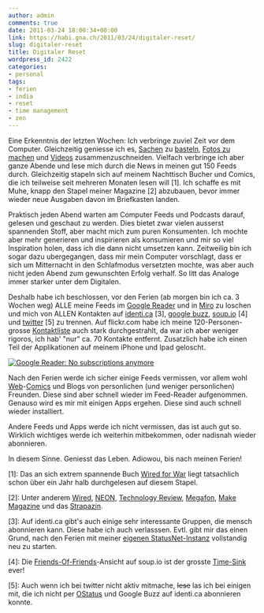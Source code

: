 ```yaml
---
author: admin
comments: true
date: 2011-03-24 18:00:34+00:00
link: https://habi.gna.ch/2011/03/24/digitaler-reset/
slug: digitaler-reset
title: Digitaler Reset
wordpress_id: 2422
categories:
- personal
tags:
- ferien
- india
- reset
- time management
- zen
---
```


Eine Erkenntnis der letzten Wochen: Ich verbringe zuviel Zeit vor dem Computer. Gleichzeitig geniesse ich es, [Sachen](https://habi.gna.ch/2010/11/30/make-magazine-gratis-bekommen/) zu [basteln](https://habi.gna.ch/2011/01/14/meine-neue-uhr-monochron-inkl-timelapse/), [Fotos zu machen](https://www.flickr.com/photos/habi/) und [Videos](https://vimeo.com/habi) zusammenzuschneiden. Vielfach verbringe ich aber ganze Abende und lese mich durch die News in meinen gut 150 Feeds durch. Gleichzeitig stapeln sich auf meinem Nachttisch Bucher und Comics, die ich teilweise seit mehreren Monaten lesen will [1]. Ich schaffe es mit Muhe, knapp den Stapel meiner Magazine [2] abzubauen, bevor immer wieder neue Ausgaben davon im Briefkasten landen.




Praktisch jeden Abend warten am Computer Feeds und Podcasts darauf, gelesen und geschaut zu werden. Dies bietet zwar vielen ausserst spannenden Stoff, aber macht mich zum puren Konsumenten. Ich mochte aber mehr generieren und inspirieren als konsumieren und mir so viel Inspiration holen, dass ich die dann nicht umsetzen kann. Zeitweilig bin ich sogar dazu ubergegangen, dass mir mein Computer vorschlagt, dass er sich um Mitternacht in den Schlafmodus versetzten mochte, was aber auch nicht jeden Abend zum gewunschten Erfolg verhalf. So litt das Analoge immer starker unter dem Digitalen.




Deshalb habe ich beschlossen, vor den Ferien (ab morgen bin ich ca. 3 Wochen weg) ALLE meine Feeds im [Google Reader](https://www.google.com/reader/) und in [Miro](http://getmiro.com/) zu loschen und mich von ALLEN Kontakten auf [identi.ca](https://identi.ca/habi/) [3], [google buzz](https://profiles.google.com/david.haberthuer/buzz), [soup.io](http://habi.soup.io) [4] und [twitter](https://twitter.com/habi) [5] zu trennen. Auf flickr.com habe ich meine 120-Personen-grosse [Kontaktliste](https://www.flickr.com/people/habi/contacts/by-uploaded/) auch stark durchgestrahlt, da war ich aber weniger rigoros, ich hab' "nur" ca. 70 Kontakte entfernt. Zusatzlich habe ich einen Teil der Applikationen auf meinem iPhone und Ipad geloscht.




  

[![Google Reader: No subscriptions anymore](https://habi.gna.ch/wp-content/uploads/2011/03/Screen-shot-2011-03-25-at-17.42.37-tm.jpg)](https://habi.gna.ch/wp-content/uploads/2011/03/Screen-shot-2011-03-25-at-17.42.37.png)

  



Nach den Ferien werde ich sicher einige Feeds vermissen, vor allem wohl [Web](http://www.yehudamoon.com/)-[Comics](http://questionablecontent.net/) und Blogs von personlichen (und weniger personlichen) Freunden. Diese sind aber schnell wieder im Feed-Reader aufgenommen. Genauso wird es mir mit einigen Apps ergehen. Diese sind auch schnell wieder installiert.




Andere Feeds und Apps werde ich nicht vermissen, das ist auch gut so. Wirklich wichtiges werde ich weiterhin mitbekommen, oder nadisnah wieder abonnieren.




In diesem Sinne. Geniesst das Leben. Adiowou, bis nach meinen Ferien!




[1]: Das an sich extrem spannende Buch [Wired for War](http://wiredforwar.pwsinger.com/) liegt tatsachlich schon über ein Jahr halb durchgelesen auf diesem Stapel.  

[2]: Unter anderem [Wired](http://www.wired.com/magazine/), [NEON](http://www.neon.de/), [Technology Review](http://www.heise.de/tr/), [Megafon](http://www.megafon.ch/), [Make Magazine](http://makezine.com/) und das [Strapazin](http://www.strapazin.ch/).  

[3]: Auf identi.ca gibt's auch einige sehr interessante Gruppen, die mensch abonnieren kann. Diese habe ich auch verlasssen. Evtl. gibt mir das einen Grund, nach den Ferien mit meiner [eigenen StatusNet-Instanz](http://status.davidhaberthuer.ch/) vollstandig neu zu starten.  

[4]: Die [Friends-Of-Friends](http://www.soup.io/fof)-Ansicht auf soup.io ist der grosste [Time-Sink](https://secure.wikimedia.org/wikipedia/en/wiki/Time_sink) ever!  

[5]: Auch wenn ich bei twitter nicht aktiv mitmache, <del>lese</del> las ich bei einigen mit, die ich nicht per [OStatus](http://ostatus.org/) und Google Buzz auf identi.ca abonnieren konnte.
